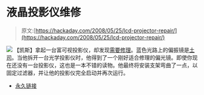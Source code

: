 # 液晶投影仪维修

> 原文:[https://hackaday.com/2008/05/25/lcd-projector-repair/](https://hackaday.com/2008/05/25/lcd-projector-repair/)

![](../Images/52923fd2238c3baf4e7fe7b8b23171b3.png)
【凯斯】拿起一台富可视投影仪，却发现[需要修理](http://www.neufeld.newton.ks.us/electronics/?p=237)。蓝色光路上的偏振镜是[土司](http://www.neufeld.newton.ks.us/electronics/?p=212)。当他拆开一台光学投影仪时，他得到了一个刚好适合修理的偏光镜。即使你现在还没有一台投影仪，这也是一本不错的读物。他最终将安装支架弯曲了一点，以固定过滤器，并让他的投影仪完全启动并再次运行。

*   [永久链接](http://www.neufeld.newton.ks.us/electronics/?p=237)